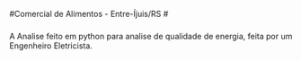 #Comercial de Alimentos - Entre-Íjuis/RS #
###
A Analise feito em python para analise de qualidade de energia, feita por um Engenheiro Eletricista.

